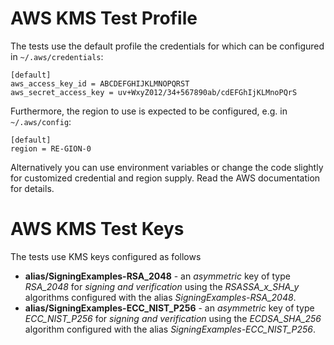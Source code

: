 # AWS KMS Test Profile

The tests use the default profile the credentials for which can be configured in `~/.aws/credentials`:

    [default]
    aws_access_key_id = ABCDEFGHIJKLMNOPQRST
    aws_secret_access_key = uv+WxyZ012/34+567890ab/cdEFGhIjKLMnoPQrS

Furthermore, the region to use is expected to be configured, e.g. in `~/.aws/config`:

    [default]
    region = RE-GION-0

Alternatively you can use environment variables or change the code slightly for customized credential and region supply. Read the AWS documentation for details.

# AWS KMS Test Keys

The tests use KMS keys configured as follows

* **alias/SigningExamples-RSA_2048** - an *asymmetric* key of type *RSA_2048* for *signing and verification* using the *RSASSA_x_SHA_y* algorithms configured with the alias *SigningExamples-RSA_2048*.
* **alias/SigningExamples-ECC_NIST_P256** - an *asymmetric* key of type *ECC_NIST_P256* for *signing and verification* using the *ECDSA_SHA_256* algorithm configured with the alias *SigningExamples-ECC_NIST_P256*.
